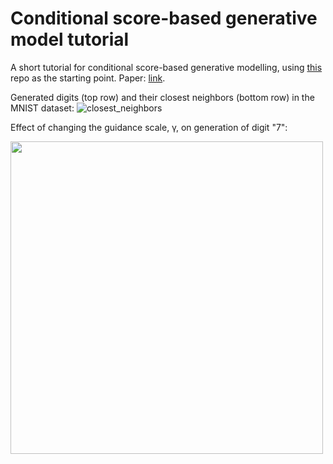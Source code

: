 # Conditional score-based generative model tutorial

A short tutorial for conditional score-based generative modelling, using [this](https://github.com/mfkasim1/score-based-tutorial) repo as the starting point. Paper: [link](https://github.com/Vilin97/score-based-tutorial/blob/main/report.pdf).

Generated digits (top row) and their closest neighbors (bottom row) in the MNIST dataset:
![closest_neighbors](https://github.com/user-attachments/assets/e219b50e-b5f0-4a1a-beaf-d2703196e07c)

Effect of changing the guidance scale, γ, on generation of digit "7":

<img src="https://github.com/user-attachments/assets/9423c87e-8996-4d31-87ac-675a07baf701" width="500">
